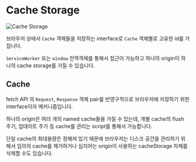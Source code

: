 # Cache Storage

<Image src="../_images/cache-storage.png" alt="Cache Storage" />

브라우저 상에서 `Cache` 객체들을 저장하는 interface로 `Cache` 객체별로 고유한 id를 가집니다.

`ServiceWorker` 또는 `window` 전역객체를 통해서 접근이 가능하고 하나의 origin이 하나의 cache storage를 가질 수 있습니다.

## Cache

fetch API 의 `Request`, `Response` 객체 pair를 반영구적으로 브라우저에 저장하기 위한 interface이자 메커니즘입니다.

하나의 origin은 여러 개의 named cache들을 가질 수 있는데, 개별 cache의 flush 주기, 업데이트 주기 등 cache를 관리는 script를 통해서 가능합니다.

단일 cache의 최대용량은 정해져 있기 때문에 브라우저는 디스크 공간을 관리하기 위해서 임의의 cache를 제거하거나 심지어는 origin이 사용하는 cacheStorage 자체를 삭제할 수도 있습니다.
